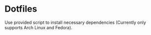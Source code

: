 # Dotfiles

Use provided script to install necessary dependencies (Currently only supports Arch Linux and Fedora).
